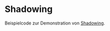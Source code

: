 # Shadowing
Beispielcode zur Demonstration von [Shadowing](https://en.wikipedia.org/wiki/Variable_shadowing).
